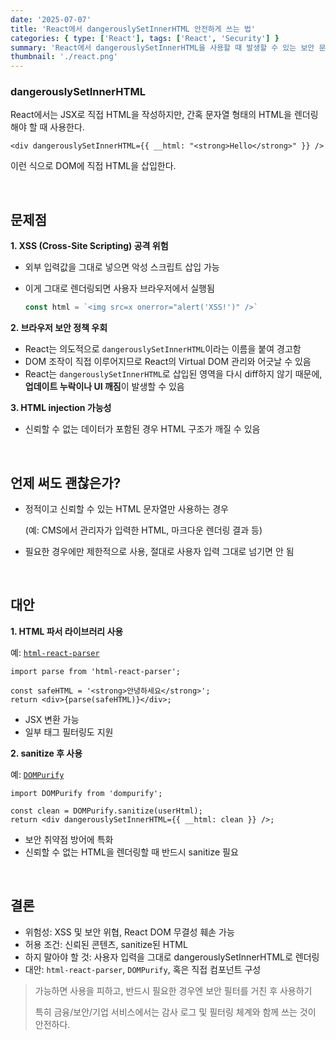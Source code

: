 ```yaml
---
date: '2025-07-07'
title: 'React에서 dangerouslySetInnerHTML 안전하게 쓰는 법'
categories: { type: ['React'], tags: ['React', 'Security'] }
summary: 'React에서 dangerouslySetInnerHTML을 사용할 때 발생할 수 있는 보안 문제와 안전하게 다루는 방법을 알아보자.'
thumbnail: './react.png'
---
```


### dangerouslySetInnerHTML

React에서는 JSX로 직접 HTML을 작성하지만, 간혹 문자열 형태의 HTML을 렌더링해야 할 때 사용한다.

```tsx
<div dangerouslySetInnerHTML={{ __html: "<strong>Hello</strong>" }} />
```

이런 식으로 DOM에 직접 HTML을 삽입한다.

<br>

## 문제점

**1. XSS (Cross-Site Scripting) 공격 위험**

- 외부 입력값을 그대로 넣으면 악성 스크립트 삽입 가능
- 이게 그대로 렌더링되면 사용자 브라우저에서 실행됨
    
    ```jsx
    const html = `<img src=x onerror="alert('XSS!')" />`
    ```
    

**2. 브라우저 보안 정책 우회**

- React는 의도적으로 `dangerouslySetInnerHTML`이라는 이름을 붙여 경고함
- DOM 조작이 직접 이루어지므로 React의 Virtual DOM 관리와 어긋날 수 있음
- React는 `dangerouslySetInnerHTML`로 삽입된 영역을 다시 diff하지 않기 때문에, **업데이트 누락이나 UI 깨짐**이 발생할 수 있음

**3. HTML injection 가능성**

- 신뢰할 수 없는 데이터가 포함된 경우 HTML 구조가 깨질 수 있음

<br>

## 언제 써도 괜찮은가?

- 정적이고 신뢰할 수 있는 HTML 문자열만 사용하는 경우
    
    (예: CMS에서 관리자가 입력한 HTML, 마크다운 렌더링 결과 등)
    
- 필요한 경우에만 제한적으로 사용, 절대로 사용자 입력 그대로 넘기면 안 됨

<br>

## 대안

**1. HTML 파서 라이브러리 사용**

예: [`html-react-parser`](https://github.com/remarkablemark/html-react-parser)

```tsx
import parse from 'html-react-parser';

const safeHTML = '<strong>안녕하세요</strong>';
return <div>{parse(safeHTML)}</div>;
```

- JSX 변환 가능
- 일부 태그 필터링도 지원

**2. sanitize 후 사용**

예: [`DOMPurify`](https://github.com/cure53/DOMPurify)

```tsx
import DOMPurify from 'dompurify';

const clean = DOMPurify.sanitize(userHtml);
return <div dangerouslySetInnerHTML={{ __html: clean }} />;
```

- 보안 취약점 방어에 특화
- 신뢰할 수 없는 HTML을 렌더링할 때 반드시 sanitize 필요

<br>

## 결론

- 위험성: XSS 및 보안 위협, React DOM 무결성 훼손 가능
- 허용 조건: 신뢰된 콘텐츠, sanitize된 HTML
- 하지 말아야 할 것: 사용자 입력을 그대로 dangerouslySetInnerHTML로 렌더링
- 대안: `html-react-parser`, `DOMPurify`, 혹은 직접 컴포넌트 구성

> 가능하면 사용을 피하고, 반드시 필요한 경우엔 보안 필터를 거친 후 사용하기
> 
> 
> 특히 금융/보안/기업 서비스에서는 감사 로그 및 필터링 체계와 함께 쓰는 것이 안전하다.
>